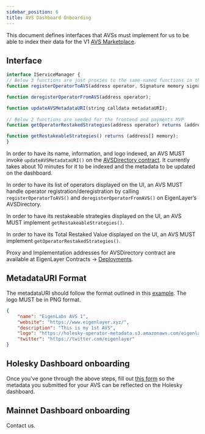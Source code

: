 ```yaml
---
sidebar_position: 6
title: AVS Dashboard Onboarding
---
```



This document defines interfaces that AVSs must implement for us to be able to index their data for the V1 [AVS Marketplace](https://app.eigenlayer.xyz/avs).


## Interface

```javascript
interface IServiceManager {
// Below 3 functions are just proxies to the same-named functions in the AVSDirectory
function registerOperatorToAVS(address operator, Signature memory signature);

function deregisterOperatorFromAVS(address operator);

function updateAVSMetadataURI(string calldata metadataURI);
	
// Below 2 functions are needed for the frontend and payments MVP
function getOperatorRestakedStrategies(address operator) returns (address[] memory)

function getRestakeableStrategies() returns (address[] memory);
}
```

In order to have its name, information, and logo indexed, an AVS MUST invoke `updateAVSMetadataURI()` on the [AVSDirectory contract](https://github.com/Layr-Labs/eigenlayer-contracts/blob/dev/src/contracts/core/AVSDirectory.sol).
It currently takes about 10 minutes for it to be indexed and the metadata to be updated on the dashboard.

In order to have its list of operators displayed on the UI, an AVS MUST handle operator registration/deregistration by calling `registerOperatorToAVS()` and `deregisterOperatorFromAVS()` on EigenLayer’s AVSDirectory.

In order to have its restakeable strategies displayed on the UI, an AVS MUST implement `getRestakeableStrategies()`.

In order to have its Total Restaked Value displayed on the UI, an AVS MUST implement `getOperatorRestakedStrategies()`.

Proxy and Implementation addresses for AVSDirectory contract are available at EigenLayer Contracts -> [Deployments](https://github.com/Layr-Labs/eigenlayer-contracts/?tab=readme-ov-file#deployments).

## MetadataURI Format

The metadataURI should follow the format outlined in this [example](https://holesky-operator-metadata.s3.amazonaws.com/avs_1.json). The logo MUST be in PNG format. 

```json
{
    "name": "EigenLabs AVS 1",
    "website": "https://www.eigenlayer.xyz/",
    "description": "This is my 1st AVS",
    "logo": "https://holesky-operator-metadata.s3.amazonaws.com/eigenlayer.png",
    "twitter": "https://twitter.com/eigenlayer"
}
```

## Holesky Dashboard onboarding
Once you've gone through the above steps, fill out [this form](https://forms.gle/8BJSntA3eYUnZZgs8) so the metadata you submitted for your AVS can be reflected on the Holesky dashboard.

## Mainnet Dashboard onboarding
Contact us.
